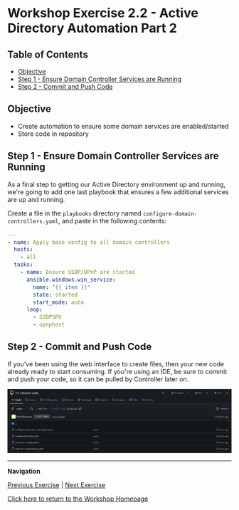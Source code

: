 # Workshop Exercise 2.2 - Active Directory Automation Part 2

## Table of Contents

* [Objective](#objective)
* [Step 1 - Ensure Domain Controller Services are Running](#step-1---ensure-domain-controller-services-are-running)
* [Step 2 - Commit and Push Code](#step-2---commit-and-push-code)

## Objective

* Create automation to ensure some domain services are enabled/started
* Store code in repository

## Step 1 - Ensure Domain Controller Services are Running
As a final step to getting our Active Directory environment up and running, we're going to add one last playbook that ensures a few additional services are up and running.

Create a file in the `playbooks` directory named `configure-domain-controllers.yaml`, and paste in the following contents:
```yaml
---
- name: Apply base config to all domain controllers
  hosts:
    - all
  tasks:
    - name: Ensure SSDP/UPnP are started
      ansible.windows.win_service:
        name: "{{ item }}"
        state: started
        start_mode: auto
      loop:
        - SSDPSRV
        - upnphost
```

## Step 2 - Commit and Push Code
If you've been using the web interface to create files, then your new code already ready to start consuming. If you're using an IDE, be sure to commit and push your code, so it can be pulled by Controller later on.

![Active Directory Playbooks](../images/active-directory-playbooks.png)

---
**Navigation**

[Previous Exercise](../2.1-ad-automation-part-1/) | [Next Exercise](../3.1-controller-as-code/)

[Click here to return to the Workshop Homepage](../../README.md)
